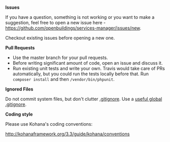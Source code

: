 __Issues__

If you have a question, something is not working or you want to make a suggestion, feel free to open a new issue here - https://github.com/openbuildings/services-manager/issues/new.

Checkout existing issues before opening a new one.

__Pull Requests__

 * Use the master branch for your pull requests.
 * Before writing significant amount of code, open an issue and discuss it.
 * Run existing unit tests and write your own. Travis would take care of PRs automatically, but you could run the tests locally before that. Run `composer install` and then `/vendor/bin/phpunit`.

__Ignored Files__

Do not commit system files, but don't clutter [.gitignore](.gitignore). Use a [useful global .gitignore](https://help.github.com/articles/ignoring-files#global-gitignore).

__Coding style__

Please use Kohana's coding conventions:

http://kohanaframework.org/3.3/guide/kohana/conventions
